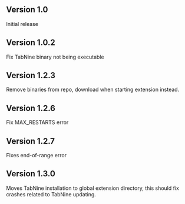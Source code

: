 ## Version 1.0

Initial release

## Version 1.0.2

Fix TabNine binary not being executable

## Version 1.2.3

Remove binaries from repo, download when starting extension instead.

## Version 1.2.6

Fix MAX_RESTARTS error

## Version 1.2.7

Fixes end-of-range error

## Version 1.3.0

Moves TabNine installation to global extension directory, this should fix crashes related to TabNine updating.
